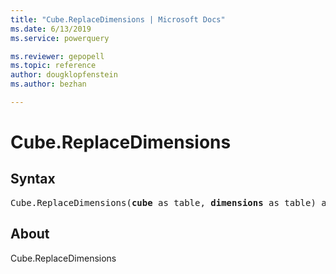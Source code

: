 ```yaml
---
title: "Cube.ReplaceDimensions | Microsoft Docs"
ms.date: 6/13/2019
ms.service: powerquery

ms.reviewer: gepopell
ms.topic: reference
author: dougklopfenstein
ms.author: bezhan

---
```

# Cube.ReplaceDimensions

## Syntax

<pre>
Cube.ReplaceDimensions(<b>cube</b> as table, <b>dimensions</b> as table) as table
</pre>

## About
Cube.ReplaceDimensions

